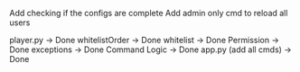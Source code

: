 Add checking if the configs are complete
Add admin only cmd to reload all users

player.py -> Done
whitelistOrder -> Done
whitelist -> Done
Permission -> Done
exceptions -> Done
Command Logic -> Done
app.py (add all cmds) -> Done